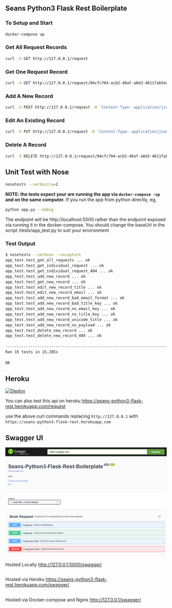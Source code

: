 ## Seans Python3 Flask Rest Boilerplate

### To Setup and Start
```bash
docker-compose up
```

### Get All Request Records
```bash
curl -X GET http://127.0.0.1/request
```

### Get One Request Record
```bash
curl -X GET http://127.0.0.1/request/04cfc704-acb2-40af-a8d3-4611fab54ada
```

### Add A New Record
```bash
curl -X POST http://127.0.0.1/request -H 'Content-Type: application/json' -d '{"title":"Good & Bad Book", "email": "testuser3@test.com"}'
```

### Edit An Existing Record
```bash
curl -X PUT http://127.0.0.1/request -H 'Content-Type: application/json' -d '{"title":"edited Good & Bad Book", "email": "testuser4@test.com"}'
```

### Delete A Record
```bash
curl -X DELETE http://127.0.0.1/request/04cfc704-acb2-40af-a8d3-4611fab54ada
```



## Unit Test with Nose
```bash
nosetests --verbosity=2
```
**NOTE: the tests expect your are running the app via `docker-compose -up` and on the same computer.**
If you run the app from python directly,
eg,
```bash
python app.py --debug
```
The endpoint will be http://localhost:5000 rather than the endpoint exposed via running it in the docker-compose. You should change the baseUrl in the script /tests/app_test.py to suit your environment

### Test Output
```bash
$ nosetests --verbose --nocapture
app_test.test_get_all_requests ... ok
app_test.test_get_individual_request ... ok
app_test.test_get_individual_request_404 ... ok
app_test.test_add_new_record ... ok
app_test.test_get_new_record ... ok
app_test.test_edit_new_record_title ... ok
app_test.test_edit_new_record_email ... ok
app_test.test_add_new_record_bad_email_format ... ok
app_test.test_add_new_record_bad_title_key ... ok
app_test.test_add_new_record_no_email_key ... ok
app_test.test_add_new_record_no_title_key ... ok
app_test.test_add_new_record_unicode_title ... ok
app_test.test_add_new_record_no_payload ... ok
app_test.test_delete_new_record ... ok
app_test.test_delete_new_record_404 ... ok

------------------------------------------------------------------------------------
Ran 15 tests in 15.285s

OK
```

## Heroku
[![Deploy](https://www.herokucdn.com/deploy/button.svg)](
    https://heroku.com/deploy?template=https://github.com/Sean-Bradley/Seans-Python3-Flask-Rest-Boilerplate)

You can also test this api on heroku
https://seans-python3-flask-rest.herokuapp.com/request

use the above curl commands replacing `http://127.0.0.1` with `https://seans-python3-flask-rest.herokuapp.com`

## Swagger UI
![swagger.png](swagger.png)

Hosted Locally
http://127.0.0.1:5000/swagger/

##
Hosted via Heroku
https://seans-python3-flask-rest.herokuapp.com/swagger/

##
Hosted via Docker-compose and Nginx
http://127.0.0.1/swagger/



